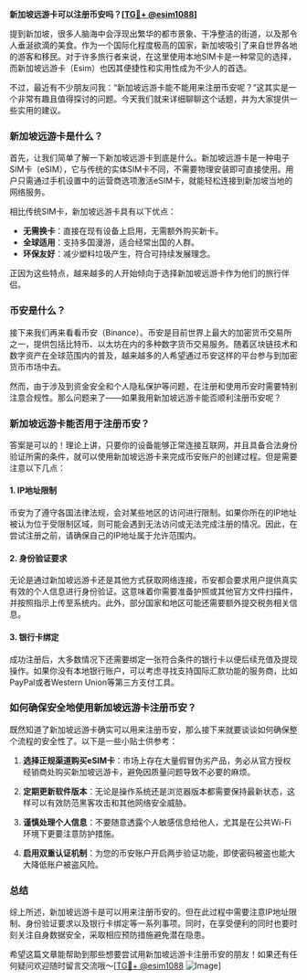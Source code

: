 **新加坡远游卡可以注册币安吗？[[TG💪+ @esim1088](https://t.me/s/esim1088)]**

提到新加坡，很多人脑海中会浮现出繁华的都市景象、干净整洁的街道，以及那令人垂涎欲滴的美食。作为一个国际化程度极高的国家，新加坡吸引了来自世界各地的游客和移民。对于许多旅行者来说，在这里使用本地SIM卡是一种常见的选择，而新加坡远游卡（Esim）也因其便捷性和实用性成为不少人的首选。

不过，最近有不少朋友问我：“新加坡远游卡能不能用来注册币安呢？”这其实是一个非常有趣且值得探讨的问题。今天我们就来详细聊聊这个话题，并为大家提供一些实用的建议。

### 新加坡远游卡是什么？

首先，让我们简单了解一下新加坡远游卡到底是什么。新加坡远游卡是一种电子SIM卡（eSIM），它与传统的实体SIM卡不同，不需要物理安装即可直接使用。用户只需通过手机设置中的运营商选项激活eSIM卡，就能轻松连接到新加坡当地的网络服务。

相比传统SIM卡，新加坡远游卡具有以下优点：
- **无需换卡**：直接在现有设备上启用，无需额外购买新卡。
- **全球适用**：支持多国漫游，适合经常出国的人群。
- **环保友好**：减少塑料垃圾产生，符合可持续发展理念。

正因为这些特点，越来越多的人开始倾向于选择新加坡远游卡作为他们的旅行伴侣。

### 币安是什么？

接下来我们再来看看币安（Binance）。币安是目前世界上最大的加密货币交易所之一，提供包括比特币、以太坊在内的多种数字货币交易服务。随着区块链技术和数字资产在全球范围内的普及，越来越多的人希望通过币安这样的平台参与到加密货币市场中去。

然而，由于涉及到资金安全和个人隐私保护等问题，在注册和使用币安时需要特别注意合规性。那么问题来了——如果我用新加坡远游卡能否顺利注册币安呢？

### 新加坡远游卡能否用于注册币安？

答案是可以的！理论上讲，只要你的设备能够正常连接互联网，并且具备合法身份验证所需的条件，就可以使用新加坡远游卡来完成币安账户的创建过程。但是需要注意以下几点：

#### 1. IP地址限制
币安为了遵守各国法律法规，会对某些地区的访问进行限制。如果你所在的IP地址被认为位于受限制区域，则可能会遇到无法访问或无法完成注册的情况。因此，在尝试注册之前，请确保自己的IP地址属于允许范围内。

#### 2. 身份验证要求
无论是通过新加坡远游卡还是其他方式获取网络连接，币安都会要求用户提供真实有效的个人信息进行身份验证。这意味着你需要准备护照或其他官方文件扫描件，并按照指示上传至系统内。此外，部分国家和地区可能还需要额外提交税务相关信息。

#### 3. 银行卡绑定
成功注册后，大多数情况下还需要绑定一张符合条件的银行卡以便后续充值及提现操作。如果你没有本地银行账户，可以考虑寻找支持国际汇款功能的服务商，比如PayPal或者Western Union等第三方支付工具。

### 如何确保安全地使用新加坡远游卡注册币安？

既然知道了新加坡远游卡确实可以用来注册币安，那么接下来就要谈谈如何确保整个流程的安全性了。以下是一些小贴士供参考：

1. **选择正规渠道购买eSIM卡**：市场上存在大量假冒伪劣产品，务必从官方授权经销商处购买新加坡远游卡，避免因质量问题导致不必要的麻烦。
   
2. **定期更新软件版本**：无论是操作系统还是浏览器版本都需要保持最新状态，这样可以有效防范黑客攻击和其他网络安全威胁。

3. **谨慎处理个人信息**：不要随意透露个人敏感信息给他人，尤其是在公共Wi-Fi环境下更要注意防护措施。

4. **启用双重认证机制**：为您的币安账户开启两步验证功能，即使密码被盗也能大大降低账户被盗风险。

### 总结

综上所述，新加坡远游卡是可以用来注册币安的。但在此过程中需要注意IP地址限制、身份验证要求以及银行卡绑定等一系列事项。同时，在享受便利的同时也要时刻关注自身数据安全，采取相应预防措施避免潜在隐患。

希望这篇文章能帮助到那些想要尝试用新加坡远游卡注册币安的朋友！如果还有任何疑问欢迎随时留言交流哦～[[TG💪+ @esim1088](https://t.me/s/esim1088) ![Image](https://i.postimg.cc/4NQfJmqS/Snipaste-2025-05-13-00-14-12.png)]
